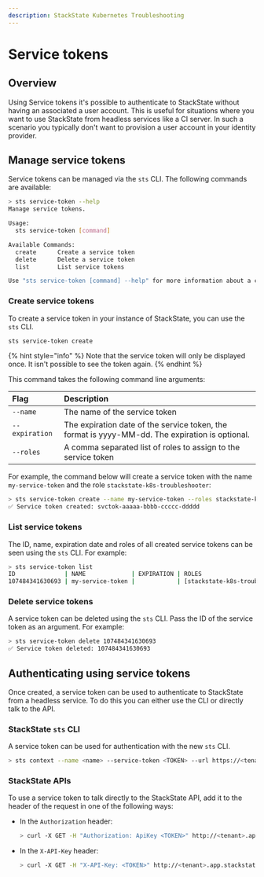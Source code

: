 ```yaml
---
description: StackState Kubernetes Troubleshooting
---
```


# Service tokens

## Overview

Using Service tokens it's possible to authenticate to StackState without having an associated a user account. This is useful for situations where you want to use StackState from headless services like a CI server. In such a scenario you typically don't want to provision a user account in your identity provider.

## Manage service tokens

Service tokens can be managed via the `sts` CLI. The following commands are available:

```sh
> sts service-token --help
Manage service tokens.

Usage:
  sts service-token [command]

Available Commands:
  create      Create a service token
  delete      Delete a service token
  list        List service tokens

Use "sts service-token [command] --help" for more information about a command.
```

### Create service tokens

To create a service token in your instance of StackState, you can use the `sts` CLI.

```sh
sts service-token create
```

{% hint style="info" %}
Note that the service token will only be displayed once. It isn't possible to see the token again.
{% endhint %}

This command takes the following command line arguments:

| Flag | Description |
| :--- |:--- |
| `--name` | The name of the service token |
| `--expiration` | The expiration date of the service token, the format is yyyy-MM-dd. The expiration is optional. |
| `--roles` | A comma separated list of roles to assign to the service token |

For example, the command below will create a service token with the name `my-service-token` and the role `stackstate-k8s-troubleshooter`:

```sh
> sts service-token create --name my-service-token --roles stackstate-k8s-troubleshooter
✅ Service token created: svctok-aaaaa-bbbb-ccccc-ddddd
```

### List service tokens

The ID, name, expiration date and roles of all created service tokens can be seen using the `sts` CLI. For example:

```bash
> sts service-token list
ID              | NAME             | EXPIRATION | ROLES
107484341630693 | my-service-token |            | [stackstate-k8s-troubleshooter]
```

### Delete service tokens

A service token can be deleted using the `sts` CLI. Pass the ID of the service token as an argument. For example:

```sh
> sts service-token delete 107484341630693
✅ Service token deleted: 107484341630693
```

## Authenticating using service tokens

Once created, a service token can be used to authenticate to StackState from a headless service. To do this you can either use the CLI or directly talk to the API.


### StackState `sts` CLI

A service token can be used for authentication with the new `sts` CLI.

```sh
> sts context --name <name> --service-token <TOKEN> --url https://<tenant>.app.stackstate.io
```

### StackState APIs

To use a service token to talk directly to the StackState API, add it to the header of the request in one of the following ways:

* In the `Authorization` header:
    ```sh
    > curl -X GET -H "Authorization: ApiKey <TOKEN>" http://<tenant>.app.stackstate.io/api/server/status
    ```

* In the `X-API-Key` header:
    ```sh
    > curl -X GET -H "X-API-Key: <TOKEN>" http://<tenant>.app.stackstate.io/api/server/status
    ```
